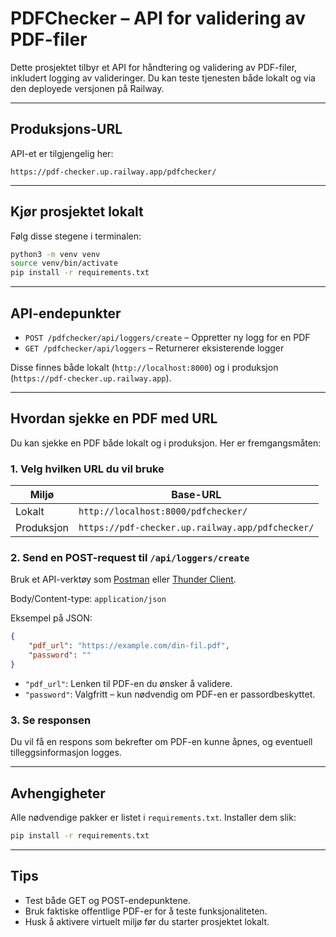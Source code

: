 # PDFChecker – API for validering av PDF-filer

Dette prosjektet tilbyr et API for håndtering og validering av PDF-filer, inkludert logging av valideringer. Du kan teste tjenesten både lokalt og via den deployede versjonen på Railway.

---

## Produksjons-URL

API-et er tilgjengelig her:

```
https://pdf-checker.up.railway.app/pdfchecker/
```

---

## Kjør prosjektet lokalt

Følg disse stegene i terminalen:

```bash
python3 -m venv venv
source venv/bin/activate
pip install -r requirements.txt
```

---

## API-endepunkter

- `POST /pdfchecker/api/loggers/create` – Oppretter ny logg for en PDF
- `GET /pdfchecker/api/loggers` – Returnerer eksisterende logger

Disse finnes både lokalt (`http://localhost:8000`) og i produksjon (`https://pdf-checker.up.railway.app`).

---

## Hvordan sjekke en PDF med URL

Du kan sjekke en PDF både lokalt og i produksjon. Her er fremgangsmåten:

### 1. Velg hvilken URL du vil bruke

| Miljø        | Base-URL                                    |
|--------------|----------------------------------------------|
| Lokalt       | `http://localhost:8000/pdfchecker/`         |
| Produksjon   | `https://pdf-checker.up.railway.app/pdfchecker/` |

### 2. Send en POST-request til `/api/loggers/create`

Bruk et API-verktøy som [Postman](https://www.postman.com/) eller [Thunder Client](https://www.thunderclient.com/).

Body/Content-type: `application/json`

Eksempel på JSON:

```json
{
    "pdf_url": "https://example.com/din-fil.pdf",
    "password": ""
}
```

- `"pdf_url"`: Lenken til PDF-en du ønsker å validere.
- `"password"`: Valgfritt – kun nødvendig om PDF-en er passordbeskyttet.

### 3. Se responsen

Du vil få en respons som bekrefter om PDF-en kunne åpnes, og eventuell tilleggsinformasjon logges.

---

## Avhengigheter

Alle nødvendige pakker er listet i `requirements.txt`. Installer dem slik:

```bash
pip install -r requirements.txt
```

---

## Tips

- Test både GET og POST-endepunktene.
- Bruk faktiske offentlige PDF-er for å teste funksjonaliteten.
- Husk å aktivere virtuelt miljø før du starter prosjektet lokalt.
